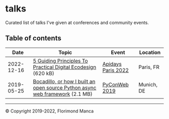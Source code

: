 # talks

Curated list of talks I've given at conferences and community events.

## Table of contents

| Date | Topic | Event | Location |
| --- | --- | --- | --- |
| 2022-12-16 | [5 Guiding Principles To Practical Digital Ecodesign](https://kdrive.infomaniak.com/app/share/184671/e898e576-831c-448e-9da7-8314a4102bf8) (620 kB) | [Apidays Paris 2022](https://www.apidays.global/paris/) | Paris, FR |
| 2019-05-25 | [Bocadillo, or how I built an open source Python async web framework](./2019_05_25-bocadillo_pyconweb2019.pdf) (2.1 MB) | [PyConWeb 2019](https://pyconweb.com/) | Munich, DE |

---

© Copyright 2019-2022, Florimond Manca
